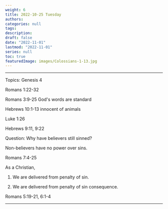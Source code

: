 ```yaml
---
weight: 6
title: 2022-10-25 Tuesday
authors: 
categories: null
tags:
description: 
draft: false
date: "2022-11-01"
lastmod: "2022-11-01"
series: null
toc: true
featuredImage: images/Colossians-1-13.jpg
---
```


<!--more-->
---
Topics: Genesis 4

Romans 1:22-32  

Romans 3:9-25  God's words are standard

Hebrews 10:1-13  innocent of animals  

Luke 1:26  

Hebrews 9:11, 9:22  

Question: Why have believers still sinned?  

Non-believers have no power over sins.  

Romans 7:4-25

As a Christian, 

1) We are delivered from penalty of sin.

2) We are delivered from penalty of sin consequence.

Romans 5:19-21, 6:1-4


---
<script>
	var refTagger = {
		settings: {
			bibleVersion: "KJV" /*hlybblsmpshndtn*/
		}
	}; 

	(function(d, t) {
		var n=d.querySelector('[nonce]');
		refTagger.settings.nonce = n && (n.nonce||n.getAttribute('nonce'));
		var g = d.createElement(t), s = d.getElementsByTagName(t)[0];
		g.src = 'https://api.reftagger.com/v2/RefTagger.js';
		g.nonce = refTagger.settings.nonce;
		s.parentNode.insertBefore(g, s);
	}(document, 'script'));
</script>
